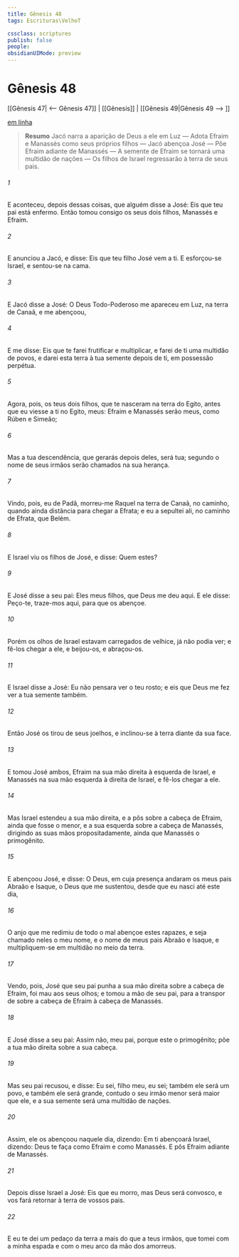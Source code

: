 ```yaml
---
title: Gênesis 48
tags: Escrituras\VelhoT

cssclass: scriptures
publish: false
people:
obsidianUIMode: preview
---
```


# Gênesis 48
[[Gênesis 47| <-- Gênesis 47]] | [[Gênesis]] | [[Gênesis 49|Gênesis 49 --> ]]

[em linha](https://churchofjesuschrist.org/study/scriptures/ot/gen/48?lang=por)

> __Resumo__
Jacó narra a aparição de Deus a ele em Luz — Adota Efraim e Manassés como seus próprios filhos — Jacó abençoa José — Põe Efraim adiante de Manassés — A semente de Efraim se tornará uma multidão de nações — Os filhos de Israel regressarão à terra de seus pais.

###### 1 
E aconteceu, depois dessas coisas, que alguém disse a José: Eis que teu pai está enfermo. Então tomou consigo os seus dois filhos, Manassés e Efraim.

###### 2 
E  anunciou a Jacó, e disse: Eis que teu filho José vem a ti. E esforçou-se Israel, e sentou-se na cama.

###### 3 
E Jacó disse a José: O Deus Todo-Poderoso me apareceu em Luz, na terra de Canaã, e me abençoou,

###### 4 
E me disse: Eis que te farei frutificar e multiplicar, e farei de ti uma multidão de povos, e darei esta terra à tua semente depois de ti, em possessão perpétua.

###### 5 
Agora, pois, os teus dois filhos, que te nasceram na terra do Egito, antes que eu viesse a ti no Egito,  meus: Efraim e Manassés serão meus, como Rúben e Simeão;

###### 6 
Mas a tua descendência, que gerarás depois deles, será tua; segundo o nome de seus irmãos serão chamados na sua herança.

###### 7 
Vindo, pois, eu de Padã, morreu-me Raquel na terra de Canaã, no caminho, quando ainda  distância para chegar a Efrata; e eu a sepultei ali, no caminho de Efrata, que  Belém.

###### 8 
E Israel viu os filhos de José, e disse: Quem  estes?

###### 9 
E José disse a seu pai: Eles  meus filhos, que Deus me deu aqui. E ele disse: Peço-te, traze-mos aqui, para que os abençoe.

###### 10 
Porém os olhos de Israel estavam carregados de velhice, já não podia ver; e fê-los chegar a ele, e beijou-os, e abraçou-os.

###### 11 
E Israel disse a José: Eu não pensara ver o teu rosto; e eis que Deus me fez ver a tua semente também.

###### 12 
Então José os tirou de seus joelhos, e inclinou-se à terra diante da sua face.

###### 13 
E tomou José ambos, Efraim na sua mão direita à esquerda de Israel, e Manassés na sua mão esquerda à direita de Israel, e fê-los chegar a ele.

###### 14 
Mas Israel estendeu a sua mão direita, e a pôs sobre a cabeça de Efraim, ainda que fosse o menor, e a sua esquerda sobre a cabeça de Manassés, dirigindo as suas mãos propositadamente, ainda que Manassés  o primogênito.

###### 15 
E abençoou José, e disse: O Deus, em cuja presença andaram os meus pais Abraão e Isaque, o Deus que me sustentou, desde que eu nasci até este dia,

###### 16 
O anjo que me redimiu de todo o mal abençoe estes rapazes, e seja chamado neles o meu nome, e o nome de meus pais Abraão e Isaque, e multipliquem-se em multidão no meio da terra.

###### 17 
Vendo, pois, José que seu pai punha a sua mão direita sobre a cabeça de Efraim, foi mau aos seus olhos; e tomou a mão de seu pai, para a transpor de sobre a cabeça de Efraim à cabeça de Manassés.

###### 18 
E José disse a seu pai: Assim não, meu pai, porque este  o primogênito; põe a tua mão direita sobre a sua cabeça.

###### 19 
Mas seu pai  recusou, e disse: Eu sei, filho meu, eu sei; também ele será um povo, e também ele será grande, contudo o seu irmão menor será maior que ele, e a sua semente será uma multidão de nações.

###### 20 
Assim, ele os abençoou naquele dia, dizendo: Em ti abençoará Israel, dizendo: Deus te faça como Efraim e como Manassés. E pôs Efraim adiante de Manassés.

###### 21 
Depois disse Israel a José: Eis que eu morro, mas Deus será convosco, e vos fará retornar à terra de vossos pais.

###### 22 
E eu te dei um pedaço da terra a mais do que a teus irmãos, que tomei com a minha espada e com o meu arco da mão dos amorreus.

